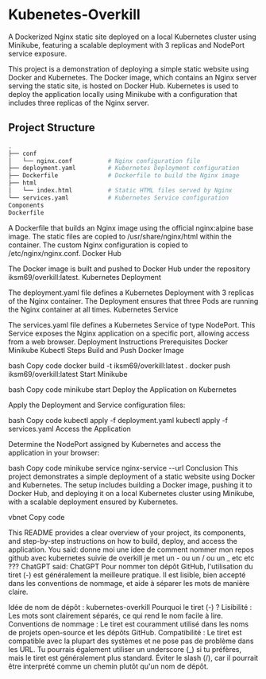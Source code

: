 # Kubenetes-Overkill
A Dockerized Nginx static site deployed on a local Kubernetes cluster using Minikube, featuring a scalable deployment with 3 replicas and NodePort service exposure.

This project is a demonstration of deploying a simple static website using Docker and Kubernetes. The Docker image, which contains an Nginx server serving the static site, is hosted on Docker Hub. Kubernetes is used to deploy the application locally using Minikube with a configuration that includes three replicas of the Nginx server.

## Project Structure

```bash
.
├── conf
│   └── nginx.conf          # Nginx configuration file
├── deployment.yaml         # Kubernetes Deployment configuration
├── Dockerfile              # Dockerfile to build the Nginx image
├── html
│   └── index.html          # Static HTML files served by Nginx
└── services.yaml           # Kubernetes Service configuration
Components
Dockerfile
```

A Dockerfile that builds an Nginx image using the official nginx:alpine base image.
The static files are copied to /usr/share/nginx/html within the container.
The custom Nginx configuration is copied to /etc/nginx/nginx.conf.
Docker Hub

The Docker image is built and pushed to Docker Hub under the repository iksm69/overkill:latest.
Kubernetes Deployment

The deployment.yaml file defines a Kubernetes Deployment with 3 replicas of the Nginx container.
The Deployment ensures that three Pods are running the Nginx container at all times.
Kubernetes Service

The services.yaml file defines a Kubernetes Service of type NodePort.
This Service exposes the Nginx application on a specific port, allowing access from a web browser.
Deployment Instructions
Prerequisites
Docker
Minikube
Kubectl
Steps
Build and Push Docker Image

bash
Copy code
docker build -t iksm69/overkill:latest .
docker push iksm69/overkill:latest
Start Minikube

bash
Copy code
minikube start
Deploy the Application on Kubernetes

Apply the Deployment and Service configuration files:

bash
Copy code
kubectl apply -f deployment.yaml
kubectl apply -f services.yaml
Access the Application

Determine the NodePort assigned by Kubernetes and access the application in your browser:

bash
Copy code
minikube service nginx-service --url
Conclusion
This project demonstrates a simple deployment of a static website using Docker and Kubernetes. The setup includes building a Docker image, pushing it to Docker Hub, and deploying it on a local Kubernetes cluster using Minikube, with a scalable deployment ensured by Kubernetes.

vbnet
Copy code

This README provides a clear overview of your project, its components, and step-by-step instructions on how to build, deploy, and access the application.
You said:
donne moi une idee de comment nommer mon repos github avec kubernetes suivie de overkill je met un - ou un / ou un _ etc etc ???
ChatGPT said:
ChatGPT
Pour nommer ton dépôt GitHub, l'utilisation du tiret (-) est généralement la meilleure pratique. Il est lisible, bien accepté dans les conventions de nommage, et aide à séparer les mots de manière claire.

Idée de nom de dépôt :
kubernetes-overkill
Pourquoi le tiret (-) ?
Lisibilité : Les mots sont clairement séparés, ce qui rend le nom facile à lire.
Conventions de nommage : Le tiret est couramment utilisé dans les noms de projets open-source et les dépôts GitHub.
Compatibilité : Le tiret est compatible avec la plupart des systèmes et ne pose pas de problème dans les URL.
Tu pourrais également utiliser un underscore (_) si tu préfères, mais le tiret est généralement plus standard. Éviter le slash (/), car il pourrait être interprété comme un chemin plutôt qu'un nom de dépôt.
